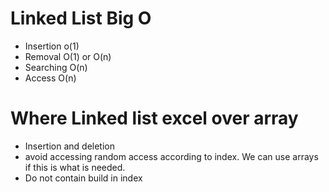 # Linked List Big O
- Insertion o(1)
- Removal O(1) or O(n)
- Searching O(n)
- Access O(n)

# Where Linked list excel over array
- Insertion and deletion
- avoid accessing random access according to index. We can use arrays if this is what is needed.
- Do not contain build in index

